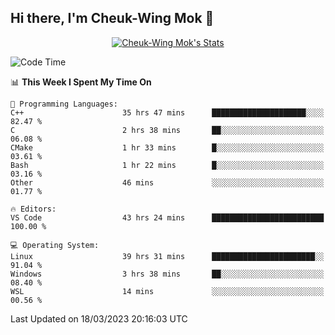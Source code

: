 ## Hi there, I'm Cheuk-Wing Mok 👋

<!--
**mozro0327/mozro0327** is a ✨ _special_ ✨ repository because its `README.md` (this file) appears on your GitHub profile.

Here are some ideas to get you started:

- 🔭 I’m currently working on ...
- 🌱 I’m currently learning ...
- 👯 I’m looking to collaborate on ...
- 🤔 I’m looking for help with ...
- 💬 Ask me about ...
- 📫 How to reach me: ...
- 😄 Pronouns: ...
- ⚡ Fun fact: ...
-->

<p align="center">
  <a href="https://github.com/mozro0327" class="rich-diff-level-one">
    <img src="https://github-readme-stats.vercel.app/api?username=mozro0327&title_color=333&text_color=777" alt="Cheuk-Wing Mok's Stats" >
    <!-- &hide=issues
    <img src="https://github-readme-stats.vercel.app/api?username=mozro0327&hide=issues&title_color=333&text_color=777" alt="Cheuk-Wing Mok's Stats" >
    -->
  </a>
</p>

<!--START_SECTION:waka-->
![Code Time](http://img.shields.io/badge/Code%20Time-1%2C301%20hrs%2057%20mins-blue)

📊 **This Week I Spent My Time On** 

```text
💬 Programming Languages: 
C++                      35 hrs 47 mins      █████████████████████░░░░   82.47 % 
C                        2 hrs 38 mins       ██░░░░░░░░░░░░░░░░░░░░░░░   06.08 % 
CMake                    1 hr 33 mins        █░░░░░░░░░░░░░░░░░░░░░░░░   03.61 % 
Bash                     1 hr 22 mins        █░░░░░░░░░░░░░░░░░░░░░░░░   03.16 % 
Other                    46 mins             ░░░░░░░░░░░░░░░░░░░░░░░░░   01.77 % 

🔥 Editors: 
VS Code                  43 hrs 24 mins      █████████████████████████   100.00 % 

💻 Operating System: 
Linux                    39 hrs 31 mins      ███████████████████████░░   91.04 % 
Windows                  3 hrs 38 mins       ██░░░░░░░░░░░░░░░░░░░░░░░   08.40 % 
WSL                      14 mins             ░░░░░░░░░░░░░░░░░░░░░░░░░   00.56 % 
```


 Last Updated on 18/03/2023 20:16:03 UTC
<!--END_SECTION:waka-->
